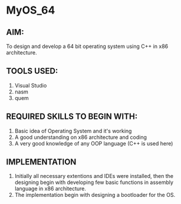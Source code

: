 # MyOS_64
## AIM:
To design and develop a 64 bit operating system using C++ in x86 architecture. 

## TOOLS USED:
1. Visual Studio 
2. nasm
3. quem

## REQUIRED SKILLS TO BEGIN WITH:
1. Basic idea of Operating System and it's working
2. A good understanding on x86 architecture and coding
3. A very good knowledge of any OOP language (C++ is used here)

## IMPLEMENTATION
1. Initially all necessary extentions and IDEs were installed, then the designing begin with developing few basic functions in assembly language in x86 architecture.
2. The implementation begin with designing a bootloader for the OS. 
